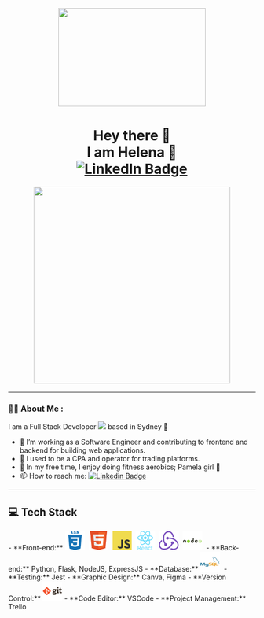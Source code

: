 <div align="center">
    <div align="center">
        <img src="https://media.giphy.com/media/Wj7lNjMNDxSmc/giphy.gif" width="300" height="200"/>
    </div>
    <h1>
        Hey there 👋
        <br>
        I am Helena 🍒
        <div id="badges" align="center">
            <a href="https://www.linkedin.com/in/helena-h-a953b6155/" target="_blank">
                <img src="https://img.shields.io/badge/LinkedIn-blue?style=for-the-badge&logo=linkedin&logoColor=white" alt="LinkedIn Badge"/>
            </a>
        </div>
    </h1>
</div>

<div id="header" align="center">
  <img src="https://media.giphy.com/media/M4NykXxUE0HAcK7UJ6/giphy.gif" width="400" height="400"/>
</div>

---
### :woman_technologist: About Me :
I am a Full Stack Developer <img src="https://media.giphy.com/media/WUlplcMpOCEmTGBtBW/giphy.gif" width="30"> based in Sydney 🐚
- 🌱 I’m working as a Software Engineer and contributing to frontend and backend for building web applications.
- 👯 I used to be a CPA and operator for trading platforms.
- 🍒 In my free time, I enjoy doing fitness aerobics; Pamela girl 🥳
- 📫 How to reach me: [![Linkedin Badge](https://img.shields.io/badge/-Helena-blue?style=flat&logo=Linkedin&logoColor=white)](https://www.linkedin.com/in/helena-h-a953b6155/)

---

## 💻 Tech Stack
<div>
- **Front-end:**
  <img src="https://github.com/devicons/devicon/blob/master/icons/css3/css3-plain-wordmark.svg"  title="CSS3" alt="CSS" width="40" height="40"/>&nbsp;
  <img src="https://github.com/devicons/devicon/blob/master/icons/html5/html5-original.svg" title="HTML5" alt="HTML" width="40" height="40"/>&nbsp;
  <img src="https://github.com/devicons/devicon/blob/master/icons/javascript/javascript-original.svg" title="JavaScript" alt="JavaScript" width="40" height="40"/>&nbsp;
  <img src="https://github.com/devicons/devicon/blob/master/icons/react/react-original-wordmark.svg" title="React" alt="React" width="40" height="40"/>&nbsp;
    <img src="https://github.com/devicons/devicon/blob/master/icons/redux/redux-original.svg" title="Redux" alt="Redux " width="40" height="40"/>&nbsp;
   <img src="https://github.com/devicons/devicon/blob/master/icons/nodejs/nodejs-original-wordmark.svg" title="NodeJS" alt="NodeJS" width="40" height="40"/>&nbsp;
- **Back-end:** Python, Flask, NodeJS, ExpressJS
- **Database:**
  <img src="https://github.com/devicons/devicon/blob/master/icons/mysql/mysql-original-wordmark.svg" title="MySQL"  alt="MySQL" width="40" height="40"/>&nbsp;
- **Testing:** Jest
- **Graphic Design:** Canva, Figma
- **Version Control:**
   <img src="https://github.com/devicons/devicon/blob/master/icons/git/git-original-wordmark.svg" title="Git" **alt="Git" width="40" height="40"/>
- **Code Editor:** VSCode
- **Project Management:** Trello


 
    
</div>
